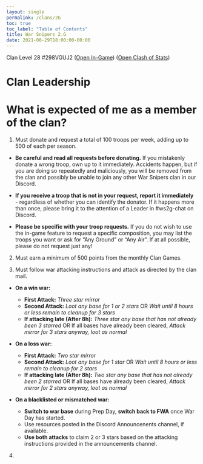 ```yaml
---
layout: single
permalink: /clans/2G
toc: true
toc_label: "Table of Contents"
title: War Snipers 2.G 
date: 2021-08-29T18:00:00-00:00
---
```


Clan Level 28 #298VGUJ2
([Open In-Game](https://link.clashofclans.com/en?action=OpenClanProfile&tag=298VGUJ2)) ([Open Clash of Stats](https://www.clashofstats.com/clans/war-snipers-2.g-298VGUJ2/members/))

# Clan Leadership


# What is expected of me as a member of the clan?

1. Must donate and request a total of 100 troops per week, adding up to 500 of each per season.

-   **Be careful and read all requests before donating.** If you mistakenly donate a wrong troop, own up to it immediately. Accidents happen, but if you are doing so repeatedly and maliciously, you will be removed from the clan and possibly be unable to join any other War Snipers clan in our Discord.

-   **If you receive a troop that is not in your request, report it immediately** - regardless of whether you can identify the donator. If it happens more than once, please bring it to the attention of a Leader in #ws2g-chat on Discord.

-   **Please be specific with your troop requests.** If you do not wish to use the in-game feature to request a specific composition, you may list the troops you want or ask for “Any Ground” or “Any Air”. If at all possible, please do not request just any!

2. Must earn a minimum of 500 points from the monthly Clan Games.

3. Must follow war attacking instructions and attack as directed by the clan mail.

+  **On a win war:**
	- **First Attack:** *Three star mirror*
	- **Second Attack:** *Loot any base for 1 or 2 stars* OR *Wait until 8 hours or less remain to cleanup for 3 stars*
	- **If attacking late (After 8h):** *Three star any base that has not already been 3 starred* OR If all bases have already been cleared, *Attack mirror for 3 stars anyway, loot as normal*

+  **On a loss war:**
	- **First Attack:** *Two star mirror*
	- **Second Attack:** *Loot any base for 1 star* OR *Wait until 8 hours or less remain to cleanup for 2 stars*
	- **If attacking late (After 8h):** *Two star any base that has not already been 2 starred* OR If all bases have already been cleared, *Attack mirror for 2 stars anyway, loot as normal*

+ **On a blacklisted or mismatched war:**
	- **Switch to war base** during Prep Day, **switch back to FWA** once War Day has started.
	- Use resources posted in the Discord Announcenents channel, if available.
	- **Use both attacks** to claim 2 or 3 stars based on the attacking instructions provided in the announcements channel.
4. 
